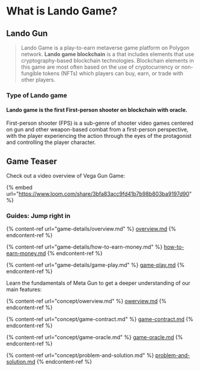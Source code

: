 # What is Lando  Game?

## Lando Gun

> Lando Game is a play-to-earn metaverse game platform on Polygon network. **Lando game blockchain** is a that includes elements that use cryptography-based blockchain technologies. Blockchain elements in this game are most often based on the use of cryptocurrency or non-fungible tokens (NFTs) which players can buy, earn, or trade with other players.

### Type of Lando game

#### Lando game is the first First-person shooter on  blockchain with oracle.

First-person shooter (FPS) is a sub-genre of shooter video games centered on gun and other weapon-based combat from a first-person perspective, with the player experiencing the action through the eyes of the protagonist and controlling the player character.

## Game Teaser

Check out a video overview of Vega Gun Game:

{% embed url="https://www.loom.com/share/3bfa83acc9fd41b7b98b803ba9197d90" %}



### Guides: Jump right in

{% content-ref url="game-details/overview.md" %}
[overview.md](game-details/overview.md)
{% endcontent-ref %}

{% content-ref url="game-details/how-to-earn-money.md" %}
[how-to-earn-money.md](game-details/how-to-earn-money.md)
{% endcontent-ref %}

{% content-ref url="game-details/game-play.md" %}
[game-play.md](game-details/game-play.md)
{% endcontent-ref %}

Learn the fundamentals of Meta Gun to get a deeper understanding of our main features:

{% content-ref url="concept/owerview.md" %}
[owerview.md](concept/owerview.md)
{% endcontent-ref %}

{% content-ref url="concept/game-contract.md" %}
[game-contract.md](concept/game-contract.md)
{% endcontent-ref %}

{% content-ref url="concept/game-oracle.md" %}
[game-oracle.md](concept/game-oracle.md)
{% endcontent-ref %}

{% content-ref url="concept/problem-and-solution.md" %}
[problem-and-solution.md](concept/problem-and-solution.md)
{% endcontent-ref %}
